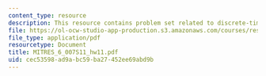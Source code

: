```yaml
---
content_type: resource
description: This resource contains problem set related to discrete-time fourier transform.
file: https://ol-ocw-studio-app-production.s3.amazonaws.com/courses/res-6-007-signals-and-systems-spring-2011/cec53598ad9abc59ba27452ee69abd9b_MITRES_6_007S11_hw11.pdf
file_type: application/pdf
resourcetype: Document
title: MITRES_6_007S11_hw11.pdf
uid: cec53598-ad9a-bc59-ba27-452ee69abd9b
---
```

